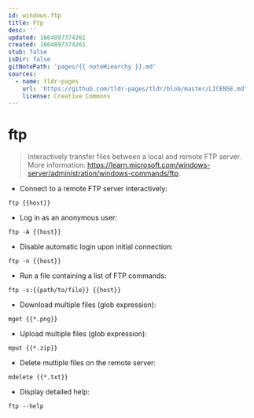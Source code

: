 ```yaml
---
id: windows.ftp
title: Ftp
desc: ''
updated: 1664897374261
created: 1664897374261
stub: false
isDir: false
gitNotePath: 'pages/{{ noteHiearchy }}.md'
sources:
  - name: tldr-pages
    url: 'https://github.com/tldr-pages/tldr/blob/master/LICENSE.md'
    license: Creative Commons
---
```

# ftp

> Interactively transfer files between a local and remote FTP server.
> More information: <https://learn.microsoft.com/windows-server/administration/windows-commands/ftp>.

- Connect to a remote FTP server interactively:

`ftp {{host}}`

- Log in as an anonymous user:

`ftp -A {{host}}`

- Disable automatic login upon initial connection:

`ftp -n {{host}}`

- Run a file containing a list of FTP commands:

`ftp -s:{{path/to/file}} {{host}}`

- Download multiple files (glob expression):

`mget {{*.png}}`

- Upload multiple files (glob expression):

`mput {{*.zip}}`

- Delete multiple files on the remote server:

`mdelete {{*.txt}}`

- Display detailed help:

`ftp --help`

